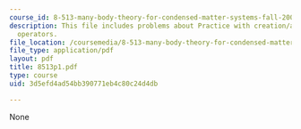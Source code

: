 ```yaml
---
course_id: 8-513-many-body-theory-for-condensed-matter-systems-fall-2004
description: This file includes problems about Practice with creation/annilihilation
  operators.
file_location: /coursemedia/8-513-many-body-theory-for-condensed-matter-systems-fall-2004/3d5efd4ad54bb390771eb4c80c24d4db_8513p1.pdf
file_type: application/pdf
layout: pdf
title: 8513p1.pdf
type: course
uid: 3d5efd4ad54bb390771eb4c80c24d4db

---
```

None
